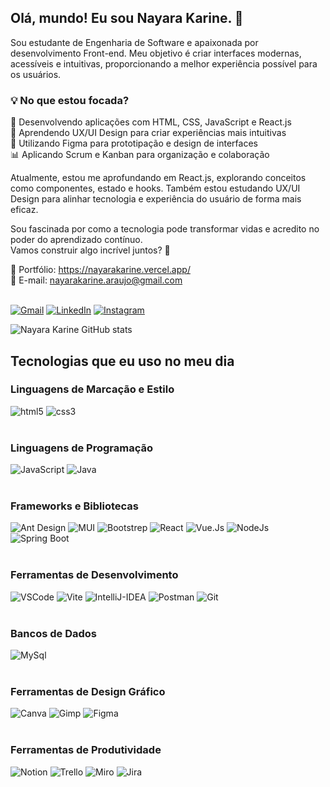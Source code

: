 ## Olá, mundo! Eu sou Nayara Karine. 🖖

Sou estudante de Engenharia de Software e apaixonada por desenvolvimento Front-end. Meu objetivo é criar interfaces modernas, acessíveis e intuitivas, proporcionando a melhor experiência possível para os usuários.

### 💡 No que estou focada?

🚀 Desenvolvendo aplicações com HTML, CSS, JavaScript e React.js <br>
🎨 Aprendendo UX/UI Design para criar experiências mais intuitivas <br>
📌 Utilizando Figma para prototipação e design de interfaces <br>
📊 Aplicando Scrum e Kanban para organização e colaboração <br>

Atualmente, estou me aprofundando em React.js, explorando conceitos como componentes, estado e hooks. Também estou estudando UX/UI Design para alinhar tecnologia e experiência do usuário de forma mais eficaz.

Sou fascinada por como a tecnologia pode transformar vidas e acredito no poder do aprendizado contínuo. <br>
Vamos construir algo incrível juntos? 🚀

📂 Portfólio: https://nayarakarine.vercel.app/ <br>
📧 E-mail: nayarakarine.araujo@gmail.com <br>
<br>

[![Gmail](https://img.shields.io/badge/Gmail-D14836?style=for-the-badge&logo=gmail&logoColor=white)](https://mail.google.com/mail/u/0/#inbox)
[![LinkedIn](https://img.shields.io/badge/LinkedIn-0077B5?style=for-the-badge&logo=linkedin&logoColor=white)](https://linkedin.com/in/nayarakarine-silva)
[![Instagram](https://img.shields.io/badge/Instagram-E4405F?style=for-the-badge&logo=instagram&logoColor=white)](https://www.instagram.com/nayarakarine.silva/)

![Nayara Karine GitHub stats](https://github-readme-stats.vercel.app/api?username=nayarakarinesilva&show_icons=true&theme=radical)

## Tecnologias que eu uso no meu dia

### Linguagens de Marcação e Estilo
<div style="display: inline_block">
    <img alt="html5" src="https://img.shields.io/badge/HTML5-E34F26?style=for-the-badge&logo=html5&logoColor=white"/>
    <img alt="css3" src="https://img.shields.io/badge/CSS3-1572B6?style=for-the-badge&logo=css3&logoColor=white"/>
</div>
<br/>

### Linguagens de Programação
<div style="display: inline_block">
    <img alt="JavaScript" src="https://img.shields.io/badge/JavaScript-F7DF1E?style=for-the-badge&logo=javascript&logoColor=black"/>
    <img alt="Java" src="https://img.shields.io/badge/Java-ED8B00?style=for-the-badge&logo=openjdk&logoColor=white"/>
</div>
<br>

### Frameworks e Bibliotecas
<div style="display: inline_block">
    <img alt="Ant Design" src="https://img.shields.io/badge/-AntDesign-%230170FE?style=for-the-badge&logo=ant-design&logoColor=white"/>
    <img alt="MUI" src="https://img.shields.io/badge/MUI-%230081CB.svg?style=for-the-badge&logo=mui&logoColor=white"/>
    <img alt="Bootstrep" src="https://img.shields.io/badge/Bootstrap-563D7C?style=for-the-badge&logo=bootstrap&logoColor=white"/>
    <img alt="React" src="https://img.shields.io/badge/React-20232A?style=for-the-badge&logo=react&logoColor=61DAFB"/>
    <img alt="Vue.Js" src="https://img.shields.io/badge/Vue%20js-35495E?style=for-the-badge&logo=vuedotjs&logoColor=4FC08D"/>
    <img alt="NodeJs" src="https://img.shields.io/badge/Node.js-43853D?style=for-the-badge&logo=node.js&logoColor=white"/>
    <img alt="Spring Boot" src="https://img.shields.io/badge/Spring-6DB33F?style=for-the-badge&logo=spring&logoColor=white"/>
</div>
<br/>

### Ferramentas de Desenvolvimento
<div style="display: inline_block">
    <img alt="VSCode" src="https://img.shields.io/badge/Visual_Studio_Code-0078D4?style=for-the-badge&logo=visual%20studio%20code&logoColor=white"/>
     <img alt="Vite" src="https://img.shields.io/badge/Vite-B73BFE?style=for-the-badge&logo=vite&logoColor=FFD62E"/>
    <img alt="IntelliJ-IDEA" src="https://img.shields.io/badge/IntelliJ_IDEA-000000.svg?style=for-the-badge&logo=intellij-idea&logoColor=white"/>
    <img alt="Postman" src="https://img.shields.io/badge/Postman-FF6C37.svg?style=for-the-badge&logo=Postman&logoColor=white"/>
    <img alt="Git" src="https://img.shields.io/badge/GIT-E44C30?style=for-the-badge&logo=git&logoColor=white"/>
</div>
<br/>

### Bancos de Dados
<div style="display: inline_block">
    <img alt="MySql" src="https://img.shields.io/badge/MySQL-005C84?style=for-the-badge&logo=mysql&logoColor=white"/>
</div>
<br/>

### Ferramentas de Design Gráfico
<div style="display: inline_block">
    <img alt="Canva" src="https://img.shields.io/badge/Canva-%2300C4CC.svg?&style=for-the-badge&logo=Canva&logoColor=white"/>
    <img alt="Gimp" src="https://img.shields.io/badge/gimp-5C5543?style=for-the-badge&logo=gimp&logoColor=white"/>
    <img alt="Figma" src="https://img.shields.io/badge/Figma-F24E1E?style=for-the-badge&logo=figma&logoColor=white"/>
</div>
<br/>

### Ferramentas de Produtividade
<div style="display: inline_block">
    <img alt="Notion" src="https://img.shields.io/badge/Notion-000000?style=for-the-badge&logo=notion&logoColor=white"/>
    <img alt="Trello" src="https://img.shields.io/badge/Trello-0079BF?style=for-the-badge&logo=trello&logoColor=white"/>
     <img alt="Miro" src="https://img.shields.io/badge/Miro-F7C922?style=for-the-badge&logo=Miro&logoColor=050036"/>
    <img alt="Jira" src="https://img.shields.io/badge/Jira-0052CC?style=for-the-badge&logo=Jira&logoColor=white"/>
</div>
   
    
</div><br/>

